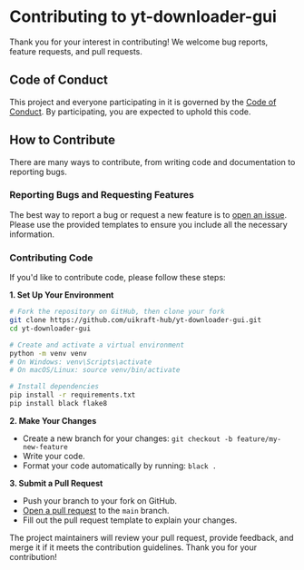 # Contributing to yt-downloader-gui

Thank you for your interest in contributing! We welcome bug reports, feature requests, and pull requests.

## Code of Conduct

This project and everyone participating in it is governed by the [Code of Conduct](CODE_OF_CONDUCT.md). By participating, you are expected to uphold this code.

## How to Contribute

There are many ways to contribute, from writing code and documentation to reporting bugs.

### Reporting Bugs and Requesting Features

The best way to report a bug or request a new feature is to [open an issue](https://github.com/uikraft-hub/yt-downloader-gui/issues). Please use the provided templates to ensure you include all the necessary information.

### Contributing Code

If you'd like to contribute code, please follow these steps:

**1. Set Up Your Environment**

```bash
# Fork the repository on GitHub, then clone your fork
git clone https://github.com/uikraft-hub/yt-downloader-gui.git
cd yt-downloader-gui

# Create and activate a virtual environment
python -m venv venv
# On Windows: venv\Scripts\activate
# On macOS/Linux: source venv/bin/activate

# Install dependencies
pip install -r requirements.txt
pip install black flake8
```

**2. Make Your Changes**

*   Create a new branch for your changes: `git checkout -b feature/my-new-feature`
*   Write your code.
*   Format your code automatically by running: `black .`

**3. Submit a Pull Request**

*   Push your branch to your fork on GitHub.
*   [Open a pull request](https://github.com/uikraft-hub/yt-downloader-gui/pulls) to the `main` branch.
*   Fill out the pull request template to explain your changes.

The project maintainers will review your pull request, provide feedback, and merge it if it meets the contribution guidelines. Thank you for your contribution!
